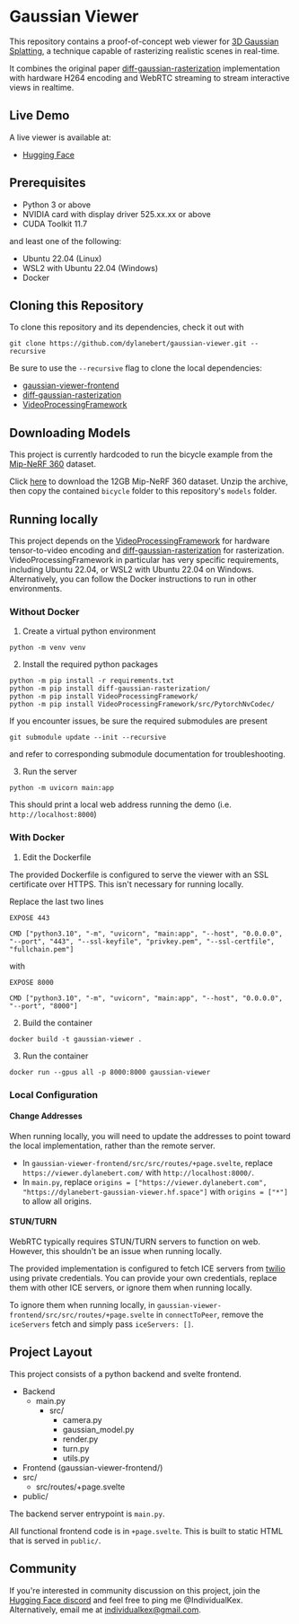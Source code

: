 # Gaussian Viewer

This repository contains a proof-of-concept web viewer for [3D Gaussian Splatting](https://github.com/graphdeco-inria/gaussian-splatting), a technique capable of rasterizing realistic scenes in real-time.

It combines the original paper [diff-gaussian-rasterization](https://github.com/graphdeco-inria/diff-gaussian-rasterization) implementation with hardware H264 encoding and WebRTC streaming to stream interactive views in realtime.

## Live Demo

A live viewer is available at:
- [Hugging Face](https://huggingface.co/spaces/dylanebert/gaussian-viewer)

## Prerequisites

- Python 3 or above
- NVIDIA card with display driver 525.xx.xx or above
- CUDA Toolkit 11.7

and least one of the following:
- Ubuntu 22.04 (Linux)
- WSL2 with Ubuntu 22.04 (Windows)
- Docker

## Cloning this Repository

To clone this repository and its dependencies, check it out with

```
git clone https://github.com/dylanebert/gaussian-viewer.git --recursive
```

Be sure to use the `--recursive` flag to clone the local dependencies:
- [gaussian-viewer-frontend](https://github.com/dylanebert/gaussian-viewer-frontend)
- [diff-gaussian-rasterization](https://github.com/graphdeco-inria/diff-gaussian-rasterization)
- [VideoProcessingFramework](https://github.com/NVIDIA/VideoProcessingFramework)

## Downloading Models

This project is currently hardcoded to run the bicycle example from the [Mip-NeRF 360](https://jonbarron.info/mipnerf360/) dataset.

Click [here](http://storage.googleapis.com/gresearch/refraw360/360_v2.zip) to download the 12GB Mip-NeRF 360 dataset. Unzip the archive, then copy the contained `bicycle` folder to this repository's `models` folder.

## Running locally

This project depends on the [VideoProcessingFramework](https://github.com/NVIDIA/VideoProcessingFramework) for hardware tensor-to-video encoding and [diff-gaussian-rasterization](https://github.com/graphdeco-inria/diff-gaussian-rasterization) for rasterization. VideoProcessingFramework in particular has very specific requirements, including Ubuntu 22.04, or WSL2 with Ubuntu 22.04 on Windows. Alternatively, you can follow the Docker instructions to run in other environments.

### Without Docker

1. Create a virtual python environment

```
python -m venv venv
```

2. Install the required python packages

```
python -m pip install -r requirements.txt
python -m pip install diff-gaussian-rasterization/
python -m pip install VideoProcessingFramework/
python -m pip install VideoProcessingFramework/src/PytorchNvCodec/
```

If you encounter issues, be sure the required submodules are present

```
git submodule update --init --recursive
```

and refer to corresponding submodule documentation for troubleshooting.

3. Run the server

```
python -m uvicorn main:app
```

This should print a local web address running the demo (i.e. `http://localhost:8000`)

### With Docker

1. Edit the Dockerfile

The provided Dockerfile is configured to serve the viewer with an SSL certificate over HTTPS. This isn't necessary for running locally.

Replace the last two lines

```
EXPOSE 443

CMD ["python3.10", "-m", "uvicorn", "main:app", "--host", "0.0.0.0", "--port", "443", "--ssl-keyfile", "privkey.pem", "--ssl-certfile", "fullchain.pem"]
```

with

```
EXPOSE 8000

CMD ["python3.10", "-m", "uvicorn", "main:app", "--host", "0.0.0.0", "--port", "8000"]
```

2. Build the container

```
docker build -t gaussian-viewer .
```

3. Run the container

```
docker run --gpus all -p 8000:8000 gaussian-viewer
```

### Local Configuration

#### Change Addresses

When running locally, you will need to update the addresses to point toward the local implementation, rather than the remote server.

- In `gaussian-viewer-frontend/src/src/routes/+page.svelte`, replace `https://viewer.dylanebert.com/` with `http://localhost:8000/`.
- In `main.py`, replace `origins = ["https://viewer.dylanebert.com", "https://dylanebert-gaussian-viewer.hf.space"]` with `origins = ["*"]` to allow all origins.

#### STUN/TURN

WebRTC typically requires STUN/TURN servers to function on web. However, this shouldn't be an issue when running locally.

The provided implementation is configured to fetch ICE servers from [twilio](https://www.twilio.com/en-us) using private credentials. You can provide your own credentials, replace them with other ICE servers, or ignore them when running locally.

To ignore them when running locally, in `gaussian-viewer-frontend/src/src/routes/+page.svelte` in `connectToPeer`, remove the `iceServers` fetch and simply pass `iceServers: []`.

## Project Layout

This project consists of a python backend and svelte frontend.

- Backend
  - main.py
    - src/
      - camera.py 
      - gaussian\_model.py
      - render.py
      - turn.py
      - utils.py
- Frontend (gaussian-viewer-frontend/)
 - src/
   - src/routes/+page.svelte
 - public/

The backend server entrypoint is `main.py`.

All functional frontend code is in `+page.svelte`. This is built to static HTML that is served in `public/`.

## Community

If you're interested in community discussion on this project, join the [Hugging Face discord](https://hf.co/join/discord) and feel free to ping me @IndividualKex. Alternatively, email me at [individualkex@gmail.com](mailto:individualkex@gmail.com).
